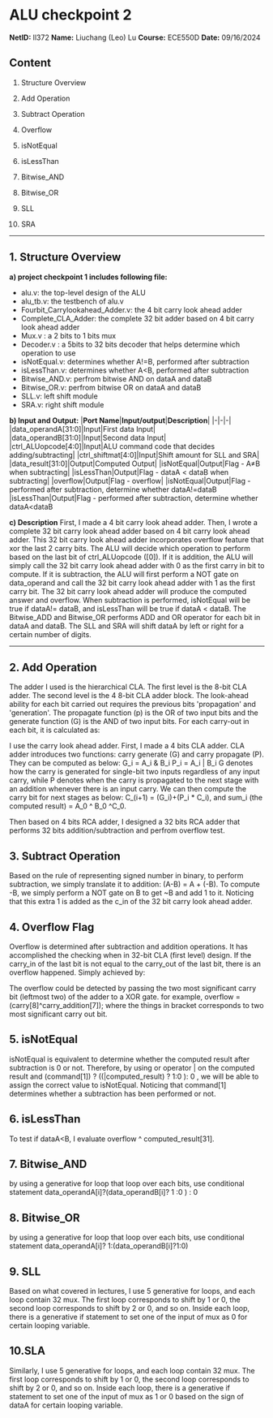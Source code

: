 # ALU checkpoint 2

**NetID:** ll372   **Name:** Liuchang (Leo) Lu   **Course:** ECE550D   **Date:** 09/16/2024

## Content

1. Structure Overview

2. Add Operation

3. Subtract Operation

4. Overflow

5. isNotEqual

6. isLessThan

7. Bitwise_AND

8. Bitwise_OR

9. SLL

10. SRA
---

## 1. Structure Overview
**a) project checkpoint 1 includes following file:**

- alu.v: the top-level design of the ALU
- alu_tb.v: the testbench of alu.v
- Fourbit_Carrylookahead_Adder.v: the 4 bit carry look ahead adder
- Complete_CLA_Adder: the complete 32 bit adder based on 4 bit carry look ahead adder
- Mux.v : a 2 bits to 1 bits mux
- Decoder.v : a 5bits to 32 bits decoder that helps determine which operation to use
- isNotEqual.v: determines whether A!=B, performed after subtraction
- isLessThan.v: determines whether A<B, performed after subtraction
- Bitwise_AND.v: perfrom bitwise AND on dataA and dataB
- Bitwise_OR.v: perfrom bitwise OR on dataA and dataB
- SLL.v: left shift module
- SRA.v: right shift module

**b) Input and Output:**
|**Port Name**|**Input/output**|**Description**|
|-|-|-|
|data_operandA[31:0]|Input|First data Input|
|data_operandB[31:0]|Input|Second data Input|
|ctrl_ALUopcode[4:0]|Input|ALU command code that decides adding/subtracting|
|ctrl_shiftmat[4:0]|Input|Shift amount for SLL and SRA|
|data_result[31:0]|Output|Computed Output|
|isNotEqual|Output|Flag - A≠B when subtracting|
|isLessThan|Output|Flag - dataA < dataB when subtracting|
|overflow|Output|Flag - overflow|
|isNotEqual|Output|Flag - performed after subtraction, determine whether dataA!=dataB
|isLessThan|Output|Flag - performed after subtraction, determine whether dataA<dataB

**c) Description**
First, I made a 4 bit carry look ahead adder. Then, I wrote a complete 32 bit carry look ahead adder based on 4 bit carry look ahead adder. This 32 bit carry look ahead adder incorporates overflow feature that xor the last 2 carry bits. The ALU will decide which operation to perform based on the last bit of ctrl_ALUopcode ([0]). If it is addition, the ALU will simply call the 32 bit carry look ahead adder with 0 as the first carry in bit to compute. If it is subtraction, the ALU will first perform a NOT gate on data_operand and call the 32 bit carry look ahead adder with 1 as the first carry bit. The 32 bit carry look ahead adder will produce the computed answer and overflow. When subtraction is performed, isNotEqual will be true if dataA!= dataB, and isLessThan will be true if dataA < dataB. 
The Bitwise_ADD and Bitwise_OR performs ADD and OR operator for each bit in dataA and dataB. The SLL and SRA will shift dataA by left or right for a certain number of digits. 

---

## 2. Add Operation

The adder I used is the hierarchical CLA. The first level is the 8-bit CLA adder. The second level is the 4 8-bit CLA adder block. The look-ahead ability for each bit carried out requires the previous bits 'propagation' and 'generation'. The propagate function (p) is the OR of two input bits and the generate function (G) is the AND of two input bits. For each carry-out in each bit, it is calculated as:

I use the carry look ahead adder. First, I made a 4 bits CLA adder. CLA adder introduces two functions:  carry generate (G) and carry propagate (P). They can be computed as below:
G_i = A_i & B_i
P_i = A_i | B_i
G denotes how the carry is generated for single-bit two inputs regardless of any input carry, while P denotes when the carry is propagated to the next stage with an addition whenever there is an input carry. We can then compute the carry bit for next stages as below: C_(i+1) = (G_i)+(P_i * C_i), and sum_i (the computed result) = A_0 ^ B_0 ^C_0. 

Then based on 4 bits RCA adder, I designed a 32 bits RCA adder that performs 32 bits addition/subtraction and perfrom overflow test. 

## 3. Subtract Operation

Based on the rule of representing signed number in binary, to perform subtraction, we simply translate it to addition: (A-B) = A + (-B). To compute -B, we simply perform a NOT gate on B to get ~B and add 1 to it. Noticing that this extra 1 is added as the c_in of the 32 bit carry look ahead adder. 

## 4. Overflow Flag

Overflow is determined after subtraction and addition operations. It has accomplished the checking when in 32-bit CLA (first level) design. If the carry_in of the last bit is not equal to the carry_out of the last bit, there is an overflow happened. Simply achieved by:

The overflow could be detected by passing the two most significant carry bit (leftmost two) of the adder to a XOR gate. for example, overflow = (carry[8]^carry_addition[7]); where the things in bracket corresponds to two most significant carry out bit. 

## 5. isNotEqual

isNotEqual is equivalent to determine whether the computed result after subtraction is 0 or not. Therefore, by using or operator | on the computed result and (command[1]) ? ((|computed_result) ? 1:0 ): 0 , we will be able to assign the correct value to isNotEqual. Noticing that command[1] determines whether a subtraction has been performed or not. 

## 6. isLessThan

To test if dataA<B, I evaluate overflow ^ computed_result[31]. 

## 7. Bitwise_AND

by using a generative for loop that loop over each bits, use conditional statement data_operandA[i]?(data_operandB[i]? 1 :0 ) : 0

## 8. Bitwise_OR

by using a generative for loop that loop over each bits, use conditional statement data_operandA[i]? 1:(data_operandB[i]?1:0) 

## 9. SLL

Based on what covered in lectures, I use 5 generative for loops, and each loop contain 32 mux. The first loop corresponds to shift by 1 or 0, the second loop corresponds to shift by 2 or 0, and so on. Inside each loop, there is a generative if statement to set one of the input of mux as 0 for certain looping variable. 

## 10.SLA

Similarly,  I use 5 generative for loops, and each loop contain 32 mux. The first loop corresponds to shift by 1 or 0, the second loop corresponds to shift by 2 or 0, and so on. Inside each loop, there is a generative if statement to set one of the input of mux as 1 or 0 based on the sign of dataA for certain looping variable. 







